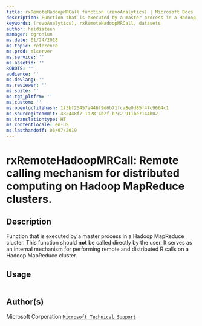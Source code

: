 ```yaml
---
title: rxRemoteHadoopMRCall function (revoAnalytics) | Microsoft Docs
description: Function that is executed by a master process in a Hadoop MapReduce cluster. This function should **not** be called directly by the user. It serves as an internal mechanism for performing remote and distributed R calls on  a Hadoop MapReduce cluster.
keywords: (revoAnalytics), rxRemoteHadoopMRCall, datasets
author: heidisteen
manager: cgronlun
ms.date: 01/24/2018
ms.topic: reference
ms.prod: mlserver
ms.service: ''
ms.assetid: ''
ROBOTS: ''
audience: ''
ms.devlang: ''
ms.reviewer: ''
ms.suite: ''
ms.tgt_pltfrm: ''
ms.custom: ''
ms.openlocfilehash: 1f3bf25457a446f9d6b71fca8e0d85f47c9664c1
ms.sourcegitcommit: 482448f7-1a28-4b2f-b7c2-911be7144b02
ms.translationtype: HT
ms.contentlocale: en-US
ms.lasthandoff: 06/07/2019
---
```

 # <a name="rxremotehadoopmrcall--remote-calling-mechanism-for-distributed-computing-on-hadoop-mapreduce-clusters"></a>rxRemoteHadoopMRCall:  Remote calling mechanism for distributed computing on Hadoop MapReduce clusters. 
 ## <a name="description"></a>Description
 Function that is executed by a master process in a Hadoop MapReduce cluster.
This function should **not** be called directly by the user. It serves as an internal mechanism for performing remote and distributed R calls on a Hadoop MapReduce cluster. 
 
 
 ## <a name="usage"></a>Usage

```   rxRemoteHadoopMRCall() 
```
 
 ## <a name="authors"></a>Author(s)
 
Microsoft Corporation [`Microsoft Technical Support`](https://go.microsoft.com/fwlink/?LinkID=698556&clcid=0x409)

 
 
 
